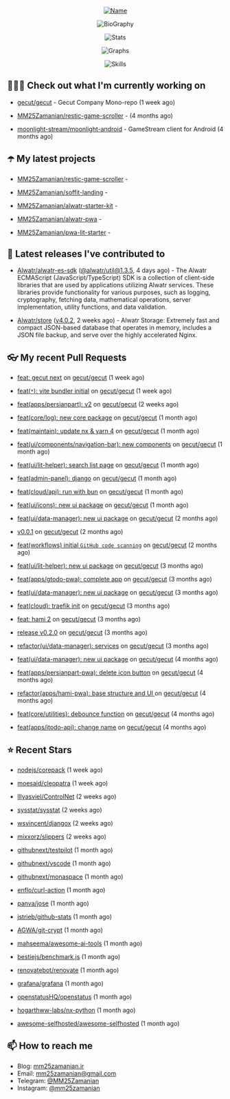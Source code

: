 <p align="center">
  <a href="https://github.com/MM25Zamanian">
    <img
      src="https://readme-typing-svg.demolab.com?font=Comic+Neue&weight=800&size=30&duration=4000&pause=1000&color=04F759&center=true&vCenter=true&multiline=true&repeat=false&width=462&lines=S.+MohammadMahdi+Zamanian"
      alt="Name"
    />
  </a>
</p>

<p align="center">
  <img
    src="https://readme-typing-svg.demolab.com?font=Comic+Neue&duration=4000&pause=1000&color=04F759&center=true&vCenter=true&lines=Junior+Full-Stack+Developer;Focusing+on+Front-End+With+Best+Practice;Trying+to+Learn+SW+Architecture+Patterns"
    alt="BioGraphy"
  />
</p>

<p align="center">
  <img src="https://streak-stats.demolab.com/?user=MM25Zamanian&hide_border=true&border_radius=0&date_format=j%20M%5B%20Y%5D&mode=weekly&card_width=400&background=000802&sideLabels=04F759&dates=04F759&sideNums=04F759&currStreakNum=04F759&ring=04F759&currStreakLabel=04F759&fire=EB4705&hide_longest_streak=true" alt="Stats" />
</p>

<p align="center">
  <img
    src="https://github-readme-activity-graph.vercel.app/graph?username=MM25Zamanian&bg_color=000802&color=04F759&line=04F759&point=ffffff&area=true&hide_border=true"
    alt="Graphs"
  />
</p>

<p align="center">
  <img
    src="https://skillicons.dev/icons?i=androidstudio,arduino,bash,bootstrap,cpp,ts,codepen,css,django,docker,figma,linux,lit,md,mongodb,nginx,nodejs,py,vscode,vite&perline=10"
    alt="Skills"
  />
</p>


## 👨🏻‍💻 Check out what I'm currently working on



- [gecut/gecut](https://github.com/gecut/gecut) - Gecut Company Mono-repo (1 week ago)

- [MM25Zamanian/restic-game-scroller](https://github.com/MM25Zamanian/restic-game-scroller) -  (4 months ago)

- [moonlight-stream/moonlight-android](https://github.com/moonlight-stream/moonlight-android) - GameStream client for Android (4 months ago)

## ☂️ My latest projects



- [MM25Zamanian/restic-game-scroller](https://github.com/MM25Zamanian/restic-game-scroller) - 

- [MM25Zamanian/soffit-landing](https://github.com/MM25Zamanian/soffit-landing) - 

- [MM25Zamanian/alwatr-starter-kit](https://github.com/MM25Zamanian/alwatr-starter-kit) - 

- [MM25Zamanian/alwatr-pwa](https://github.com/MM25Zamanian/alwatr-pwa) - 

- [MM25Zamanian/pwa-lit-starter](https://github.com/MM25Zamanian/pwa-lit-starter) - 

## 🎉 Latest releases I've contributed to



- [Alwatr/alwatr-es-sdk](https://github.com/Alwatr/alwatr-es-sdk) ([@alwatr/util@1.3.5](https://github.com/Alwatr/alwatr-es-sdk/releases/tag/%40alwatr/util%401.3.5), 4 days ago) - The Alwatr ECMAScript (JavaScript/TypeScript) SDK is a collection of client-side libraries that are used by applications utilizing Alwatr services. These libraries provide functionality for various purposes, such as logging, cryptography, fetching data, mathematical operations, server implementation, utility functions, and data validation.

- [Alwatr/store](https://github.com/Alwatr/store) ([v4.0.2](https://github.com/Alwatr/store/releases/tag/v4.0.2), 2 weeks ago) - Alwatr Storage: Extremely fast and compact JSON-based database that operates in memory, includes a JSON file backup, and serve over the highly accelerated Nginx.

## 👓 My recent Pull Requests



- [feat: gecut next](https://github.com/gecut/gecut/pull/481) on [gecut/gecut](https://github.com/gecut/gecut) (1 week ago)

- [feat(`*`): vite bundler initial](https://github.com/gecut/gecut/pull/479) on [gecut/gecut](https://github.com/gecut/gecut) (1 week ago)

- [feat(apps/persianpart): v2](https://github.com/gecut/gecut/pull/473) on [gecut/gecut](https://github.com/gecut/gecut) (2 weeks ago)

- [feat(core/log): new core package](https://github.com/gecut/gecut/pull/460) on [gecut/gecut](https://github.com/gecut/gecut) (1 month ago)

- [feat(maintain): update nx &amp; yarn 4](https://github.com/gecut/gecut/pull/459) on [gecut/gecut](https://github.com/gecut/gecut) (1 month ago)

- [feat(ui/components/navigation-bar): new components](https://github.com/gecut/gecut/pull/442) on [gecut/gecut](https://github.com/gecut/gecut) (1 month ago)

- [feat(ui/lit-helper): search list page](https://github.com/gecut/gecut/pull/431) on [gecut/gecut](https://github.com/gecut/gecut) (1 month ago)

- [feat(admin-panel): django](https://github.com/gecut/gecut/pull/430) on [gecut/gecut](https://github.com/gecut/gecut) (1 month ago)

- [feat(cloud/api): run with bun](https://github.com/gecut/gecut/pull/428) on [gecut/gecut](https://github.com/gecut/gecut) (1 month ago)

- [feat(ui/icons): new ui package](https://github.com/gecut/gecut/pull/427) on [gecut/gecut](https://github.com/gecut/gecut) (1 month ago)

- [feat(ui/data-manager): new ui package](https://github.com/gecut/gecut/pull/400) on [gecut/gecut](https://github.com/gecut/gecut) (2 months ago)

- [v0.0.1](https://github.com/gecut/gecut/pull/391) on [gecut/gecut](https://github.com/gecut/gecut) (2 months ago)

- [feat(workflows) initial `GitHub code scanning`](https://github.com/gecut/gecut/pull/390) on [gecut/gecut](https://github.com/gecut/gecut) (2 months ago)

- [feat(ui/lit-helper): new ui package](https://github.com/gecut/gecut/pull/380) on [gecut/gecut](https://github.com/gecut/gecut) (3 months ago)

- [feat(apps/gtodo-pwa): complete app](https://github.com/gecut/gecut/pull/379) on [gecut/gecut](https://github.com/gecut/gecut) (3 months ago)

- [feat(ui/data-manager): new ui package](https://github.com/gecut/gecut/pull/366) on [gecut/gecut](https://github.com/gecut/gecut) (3 months ago)

- [feat(cloud): traefik init](https://github.com/gecut/gecut/pull/365) on [gecut/gecut](https://github.com/gecut/gecut) (3 months ago)

- [feat: hami 2](https://github.com/gecut/gecut/pull/362) on [gecut/gecut](https://github.com/gecut/gecut) (3 months ago)

- [release v0.2.0](https://github.com/gecut/gecut/pull/356) on [gecut/gecut](https://github.com/gecut/gecut) (3 months ago)

- [refactor(ui/data-manager): services](https://github.com/gecut/gecut/pull/352) on [gecut/gecut](https://github.com/gecut/gecut) (3 months ago)

- [feat(ui/data-manager): new ui package](https://github.com/gecut/gecut/pull/344) on [gecut/gecut](https://github.com/gecut/gecut) (4 months ago)

- [feat(apps/persianpart-pwa): delete icon button](https://github.com/gecut/gecut/pull/338) on [gecut/gecut](https://github.com/gecut/gecut) (4 months ago)

- [refactor(apps/hami-pwa): base structure and UI ](https://github.com/gecut/gecut/pull/331) on [gecut/gecut](https://github.com/gecut/gecut) (4 months ago)

- [feat(core/utilities): debounce function](https://github.com/gecut/gecut/pull/327) on [gecut/gecut](https://github.com/gecut/gecut) (4 months ago)

- [feat(apps/itodo-api): change name](https://github.com/gecut/gecut/pull/326) on [gecut/gecut](https://github.com/gecut/gecut) (4 months ago)

## ⭐ Recent Stars



- [nodejs/corepack](https://github.com/nodejs/corepack) (1 week ago)

- [moesaid/cleopatra](https://github.com/moesaid/cleopatra) (1 week ago)

- [lllyasviel/ControlNet](https://github.com/lllyasviel/ControlNet) (2 weeks ago)

- [sysstat/sysstat](https://github.com/sysstat/sysstat) (2 weeks ago)

- [wsvincent/djangox](https://github.com/wsvincent/djangox) (2 weeks ago)

- [mixxorz/slippers](https://github.com/mixxorz/slippers) (2 weeks ago)

- [githubnext/testpilot](https://github.com/githubnext/testpilot) (1 month ago)

- [githubnext/vscode](https://github.com/githubnext/vscode) (1 month ago)

- [githubnext/monaspace](https://github.com/githubnext/monaspace) (1 month ago)

- [enflo/curl-action](https://github.com/enflo/curl-action) (1 month ago)

- [panva/jose](https://github.com/panva/jose) (1 month ago)

- [jstrieb/github-stats](https://github.com/jstrieb/github-stats) (1 month ago)

- [AGWA/git-crypt](https://github.com/AGWA/git-crypt) (1 month ago)

- [mahseema/awesome-ai-tools](https://github.com/mahseema/awesome-ai-tools) (1 month ago)

- [bestiejs/benchmark.js](https://github.com/bestiejs/benchmark.js) (1 month ago)

- [renovatebot/renovate](https://github.com/renovatebot/renovate) (1 month ago)

- [grafana/grafana](https://github.com/grafana/grafana) (1 month ago)

- [openstatusHQ/openstatus](https://github.com/openstatusHQ/openstatus) (1 month ago)

- [hogarthww-labs/nx-python](https://github.com/hogarthww-labs/nx-python) (1 month ago)

- [awesome-selfhosted/awesome-selfhosted](https://github.com/awesome-selfhosted/awesome-selfhosted) (1 month ago)

## 📫 How to reach me

- Blog: [mm25zamanian.ir](https://mm25zamanian.ir)
- Email: [mm25zamanian@gmail.com](mailto://mm25zamanian@gmail.com)
- Telegram: [@MM25Zamanian](https://t.me/MM25Zamanian)
- Instagram: [@mm25zamanian](https://instagram.com/mm25zamanian)

